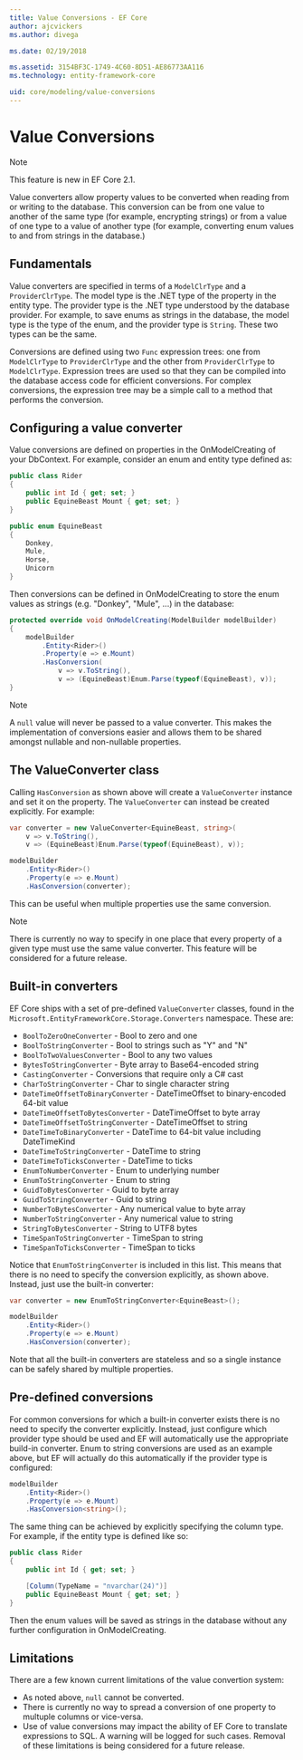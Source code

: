 ```yaml
---
title: Value Conversions - EF Core
author: ajcvickers
ms.author: divega

ms.date: 02/19/2018

ms.assetid: 3154BF3C-1749-4C60-8D51-AE86773AA116
ms.technology: entity-framework-core

uid: core/modeling/value-conversions
---
```

# Value Conversions

> [!NOTE]  
> This feature is new in EF Core 2.1.

Value converters allow property values to be converted when reading from or writing to the database. This conversion can be from one value to another of the same type (for example, encrypting strings) or from a value of one type to a value of another type (for example, converting enum values to and from strings in the database.)

## Fundamentals

Value converters are specified in terms of a `ModelClrType` and a `ProviderClrType`. The model type is the .NET type of the property in the entity type. The provider type is the .NET type understood by the database provider. For example, to save enums as strings in the database, the model type is the type of the enum, and the provider type is `String`. These two types can be the same.

Conversions are defined using two `Func` expression trees: one from `ModelClrType` to `ProviderClrType` and the other from `ProviderClrType` to `ModelClrType`. Expression trees are used so that they can be compiled into the database access code for efficient conversions. For complex conversions, the expression tree may be a simple call to a method that performs the conversion.

## Configuring a value converter

Value conversions are defined on properties in the OnModelCreating of your DbContext. For example, consider an enum and entity type defined as:
```csharp
public class Rider
{
    public int Id { get; set; }
    public EquineBeast Mount { get; set; }
}

public enum EquineBeast
{
    Donkey,
    Mule,
    Horse,
    Unicorn
}
```
Then conversions can be defined in OnModelCreating to store the enum values as strings (e.g. "Donkey", "Mule", ...) in the database:
```csharp
protected override void OnModelCreating(ModelBuilder modelBuilder)
{
    modelBuilder
        .Entity<Rider>()
        .Property(e => e.Mount)
        .HasConversion(
            v => v.ToString(),
            v => (EquineBeast)Enum.Parse(typeof(EquineBeast), v));
}
```
> [!NOTE]  
> A `null` value will never be passed to a value converter. This makes the implementation of conversions easier and allows them to be shared amongst nullable and non-nullable properties.

## The ValueConverter class

Calling `HasConversion` as shown above will create a `ValueConverter` instance and set it on the property. The `ValueConverter` can instead be created explicitly. For example:
```csharp
var converter = new ValueConverter<EquineBeast, string>(
    v => v.ToString(),
    v => (EquineBeast)Enum.Parse(typeof(EquineBeast), v));

modelBuilder
    .Entity<Rider>()
    .Property(e => e.Mount)
    .HasConversion(converter);
```
This can be useful when multiple properties use the same conversion.

> [!NOTE]  
> There is currently no way to specify in one place that every property of a given type must use the same value converter. This feature will be considered for a future release.

## Built-in converters

EF Core ships with a set of pre-defined `ValueConverter` classes, found in the `Microsoft.EntityFrameworkCore.Storage.Converters` namespace. These are:
* `BoolToZeroOneConverter` - Bool to zero and one
* `BoolToStringConverter` - Bool to strings such as "Y" and "N"
* `BoolToTwoValuesConverter` - Bool to any two values
* `BytesToStringConverter` - Byte array to Base64-encoded string
* `CastingConverter` - Conversions that require only a C# cast
* `CharToStringConverter` - Char to single character string
* `DateTimeOffsetToBinaryConverter` - DateTimeOffset to binary-encoded 64-bit value
* `DateTimeOffsetToBytesConverter` - DateTimeOffset to byte array
* `DateTimeOffsetToStringConverter` - DateTimeOffset to string
* `DateTimeToBinaryConverter` - DateTime to 64-bit value including DateTimeKind
* `DateTimeToStringConverter` - DateTime to string
* `DateTimeToTicksConverter` - DateTime to ticks
* `EnumToNumberConverter` - Enum to underlying number
* `EnumToStringConverter` - Enum to string
* `GuidToBytesConverter` - Guid to byte array
* `GuidToStringConverter` - Guid to string
* `NumberToBytesConverter` - Any numerical value to byte array
* `NumberToStringConverter` - Any numerical value to string
* `StringToBytesConverter` - String to UTF8 bytes
* `TimeSpanToStringConverter` - TimeSpan to string
* `TimeSpanToTicksConverter` - TimeSpan to ticks

Notice that `EnumToStringConverter` is included in this list. This means that there is no need to specify the conversion explicitly, as shown above. Instead, just use the built-in converter:
```csharp
var converter = new EnumToStringConverter<EquineBeast>();

modelBuilder
    .Entity<Rider>()
    .Property(e => e.Mount)
    .HasConversion(converter);
```
Note that all the built-in converters are stateless and so a single instance can be safely shared by multiple properties.

## Pre-defined conversions

For common conversions for which a built-in converter exists there is no need to specify the converter explicitly. Instead, just configure which provider type should be used and EF will automatically use the appropriate build-in converter. Enum to string conversions are used as an example above, but EF will actually do this automatically if the provider type is configured:
```csharp
modelBuilder
    .Entity<Rider>()
    .Property(e => e.Mount)
    .HasConversion<string>();
```
The same thing can be achieved by explicitly specifying the column type. For example, if the entity type is defined like so:
```csharp
public class Rider
{
    public int Id { get; set; }

    [Column(TypeName = "nvarchar(24)")]
    public EquineBeast Mount { get; set; }
}
```
Then the enum values will be saved as strings in the database without any further configuration in OnModelCreating.

## Limitations

There are a few known current limitations of the value convertion system:
* As noted above, `null` cannot be converted.
* There is currently no way to spread a conversion of one property to multuple columns or vice-versa.
* Use of value conversions may impact the ability of EF Core to translate expressions to SQL. A warning will be logged for such cases.
Removal of these limitations is being considered for a future release.
